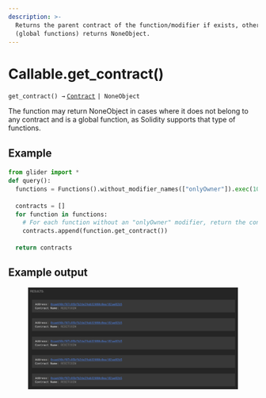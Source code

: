 ```yaml
---
description: >-
  Returns the parent contract of the function/modifier if exists, otherwise
  (global functions) returns NoneObject.
---
```


# Callable.get\_contract()

`get_contract() →` [`Contract`](../contract/) `| NoneObject`

The function may return NoneObject in cases where it does not belong to any contract and is a global function, as Solidity supports that type of functions.

## Example

```python
from glider import *
def query():
  functions = Functions().without_modifier_names(["onlyOwner"]).exec(100)

  contracts = []
  for function in functions:
    # For each function without an "onlyOwner" modifier, return the contract
    contracts.append(function.get_contract())

  return contracts
```

## Example output

<figure><img src="../../.gitbook/assets/image (5) (1).png" alt=""><figcaption></figcaption></figure>
